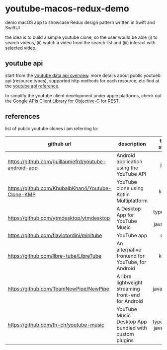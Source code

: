 # youtube-macos-redux-demo

demo macOS app to showcase Redux design pattern written in Swift and SwiftUI

the idea is to build a simple youtube clone, so the user would be able (i) to search videos, (ii) watch a video from the search list and (iii) interact with selected video.

## youtube api 

start from the [youtube data api overview](https://developers.google.com/youtube/v3/getting-started). more details about public youtueb api (resource types), supported http methods for each resource, etc find at the [youtube api reference](https://developers.google.com/youtube/v3/docs/). 

to simplify the youtube client development under apple platforms, check out the [Google APIs Client Library for Objective-C for REST](https://github.com/google/google-api-objectivec-client-for-rest).

## references

list of public youtube clones i am referring to:

| github url | description | tech stack |
| --- | ----- | :-----: |
| https://github.com/guillaumefrd/youtube-android-app | Android application using the YouTube API | java |
| https://github.com/KhubaibKhan4/Youtube-Clone-KMP | YouTube clone using Kotlin Multiplatform | kotlin |
| https://github.com/ytmdesktop/ytmdesktop | A Desktop App for YouTube Music | typescript / javascript | 
| https://github.com/flaviotordini/minitube | YouTube app | c++ | 
| https://github.com/libre-tube/LibreTube | An alternative frontend for YouTube, for Android | kotlin |
| https://github.com/TeamNewPipe/NewPipe | A libre lightweight streaming front-end for Android | java, kotlin |
| https://github.com/th-ch/youtube-music | YouTube Music Desktop App bundled with custom plugins | typescript, javascript |